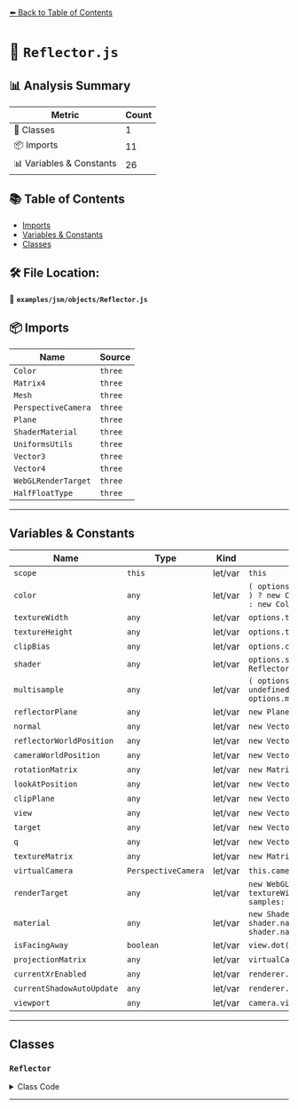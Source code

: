 [⬅️ Back to Table of Contents](../../../index.md)

# 📄 `Reflector.js`

## 📊 Analysis Summary

| Metric | Count |
|--------|-------|
| 🧱 Classes | 1 |
| 📦 Imports | 11 |
| 📊 Variables & Constants | 26 |

## 📚 Table of Contents

- [Imports](#imports)
- [Variables & Constants](#variables-constants)
- [Classes](#classes)

## 🛠️ File Location:
📂 **`examples/jsm/objects/Reflector.js`**

## 📦 Imports

| Name | Source |
|------|--------|
| `Color` | `three` |
| `Matrix4` | `three` |
| `Mesh` | `three` |
| `PerspectiveCamera` | `three` |
| `Plane` | `three` |
| `ShaderMaterial` | `three` |
| `UniformsUtils` | `three` |
| `Vector3` | `three` |
| `Vector4` | `three` |
| `WebGLRenderTarget` | `three` |
| `HalfFloatType` | `three` |


---

## Variables & Constants

| Name | Type | Kind | Value | Exported |
|------|------|------|-------|----------|
| `scope` | `this` | let/var | `this` | ✗ |
| `color` | `any` | let/var | `( options.color !== undefined ) ? new Color( options.color ) : new Color( 0x7...` | ✗ |
| `textureWidth` | `any` | let/var | `options.textureWidth \|\| 512` | ✗ |
| `textureHeight` | `any` | let/var | `options.textureHeight \|\| 512` | ✗ |
| `clipBias` | `any` | let/var | `options.clipBias \|\| 0` | ✗ |
| `shader` | `any` | let/var | `options.shader \|\| Reflector.ReflectorShader` | ✗ |
| `multisample` | `any` | let/var | `( options.multisample !== undefined ) ? options.multisample : 4` | ✗ |
| `reflectorPlane` | `any` | let/var | `new Plane()` | ✗ |
| `normal` | `any` | let/var | `new Vector3()` | ✗ |
| `reflectorWorldPosition` | `any` | let/var | `new Vector3()` | ✗ |
| `cameraWorldPosition` | `any` | let/var | `new Vector3()` | ✗ |
| `rotationMatrix` | `any` | let/var | `new Matrix4()` | ✗ |
| `lookAtPosition` | `any` | let/var | `new Vector3( 0, 0, - 1 )` | ✗ |
| `clipPlane` | `any` | let/var | `new Vector4()` | ✗ |
| `view` | `any` | let/var | `new Vector3()` | ✗ |
| `target` | `any` | let/var | `new Vector3()` | ✗ |
| `q` | `any` | let/var | `new Vector4()` | ✗ |
| `textureMatrix` | `any` | let/var | `new Matrix4()` | ✗ |
| `virtualCamera` | `PerspectiveCamera` | let/var | `this.camera` | ✗ |
| `renderTarget` | `any` | let/var | `new WebGLRenderTarget( textureWidth, textureHeight, { samples: multisample, t...` | ✗ |
| `material` | `any` | let/var | `new ShaderMaterial( { name: ( shader.name !== undefined ) ? shader.name : 'un...` | ✗ |
| `isFacingAway` | `boolean` | let/var | `view.dot( normal ) > 0` | ✗ |
| `projectionMatrix` | `any` | let/var | `virtualCamera.projectionMatrix` | ✗ |
| `currentXrEnabled` | `any` | let/var | `renderer.xr.enabled` | ✗ |
| `currentShadowAutoUpdate` | `any` | let/var | `renderer.shadowMap.autoUpdate` | ✗ |
| `viewport` | `any` | let/var | `camera.viewport` | ✗ |


---

## Classes

### `Reflector`

<details><summary>Class Code</summary>

```ts
class Reflector extends Mesh {

	/**
	 * Constructs a new reflector.
	 *
	 * @param {BufferGeometry} geometry - The reflector's geometry.
	 * @param {Reflector~Options} [options] - The configuration options.
	 */
	constructor( geometry, options = {} ) {

		super( geometry );

		/**
		 * This flag can be used for type testing.
		 *
		 * @type {boolean}
		 * @readonly
		 * @default true
		 */
		this.isReflector = true;

		this.type = 'Reflector';

		/**
		 * Whether to force an update, no matter if the reflector
		 * is in view or not.
		 *
		 * @type {boolean}
		 * @default false
		 */
		this.forceUpdate = false;

		/**
		 * The reflector's virtual camera. This is used to render
		 * the scene from the mirror's point of view.
		 *
		 * @type {PerspectiveCamera}
		 */
		this.camera = new PerspectiveCamera();

		const scope = this;

		const color = ( options.color !== undefined ) ? new Color( options.color ) : new Color( 0x7F7F7F );
		const textureWidth = options.textureWidth || 512;
		const textureHeight = options.textureHeight || 512;
		const clipBias = options.clipBias || 0;
		const shader = options.shader || Reflector.ReflectorShader;
		const multisample = ( options.multisample !== undefined ) ? options.multisample : 4;

		//

		const reflectorPlane = new Plane();
		const normal = new Vector3();
		const reflectorWorldPosition = new Vector3();
		const cameraWorldPosition = new Vector3();
		const rotationMatrix = new Matrix4();
		const lookAtPosition = new Vector3( 0, 0, - 1 );
		const clipPlane = new Vector4();

		const view = new Vector3();
		const target = new Vector3();
		const q = new Vector4();

		const textureMatrix = new Matrix4();
		const virtualCamera = this.camera;

		const renderTarget = new WebGLRenderTarget( textureWidth, textureHeight, { samples: multisample, type: HalfFloatType } );

		const material = new ShaderMaterial( {
			name: ( shader.name !== undefined ) ? shader.name : 'unspecified',
			uniforms: UniformsUtils.clone( shader.uniforms ),
			fragmentShader: shader.fragmentShader,
			vertexShader: shader.vertexShader
		} );

		material.uniforms[ 'tDiffuse' ].value = renderTarget.texture;
		material.uniforms[ 'color' ].value = color;
		material.uniforms[ 'textureMatrix' ].value = textureMatrix;

		this.material = material;

		this.onBeforeRender = function ( renderer, scene, camera ) {

			reflectorWorldPosition.setFromMatrixPosition( scope.matrixWorld );
			cameraWorldPosition.setFromMatrixPosition( camera.matrixWorld );

			rotationMatrix.extractRotation( scope.matrixWorld );

			normal.set( 0, 0, 1 );
			normal.applyMatrix4( rotationMatrix );

			view.subVectors( reflectorWorldPosition, cameraWorldPosition );

			// Avoid rendering when reflector is facing away unless forcing an update
			const isFacingAway = view.dot( normal ) > 0;

			if ( isFacingAway === true && this.forceUpdate === false ) return;

			view.reflect( normal ).negate();
			view.add( reflectorWorldPosition );

			rotationMatrix.extractRotation( camera.matrixWorld );

			lookAtPosition.set( 0, 0, - 1 );
			lookAtPosition.applyMatrix4( rotationMatrix );
			lookAtPosition.add( cameraWorldPosition );

			target.subVectors( reflectorWorldPosition, lookAtPosition );
			target.reflect( normal ).negate();
			target.add( reflectorWorldPosition );

			virtualCamera.position.copy( view );
			virtualCamera.up.set( 0, 1, 0 );
			virtualCamera.up.applyMatrix4( rotationMatrix );
			virtualCamera.up.reflect( normal );
			virtualCamera.lookAt( target );

			virtualCamera.far = camera.far; // Used in WebGLBackground

			virtualCamera.updateMatrixWorld();
			virtualCamera.projectionMatrix.copy( camera.projectionMatrix );

			// Update the texture matrix
			textureMatrix.set(
				0.5, 0.0, 0.0, 0.5,
				0.0, 0.5, 0.0, 0.5,
				0.0, 0.0, 0.5, 0.5,
				0.0, 0.0, 0.0, 1.0
			);
			textureMatrix.multiply( virtualCamera.projectionMatrix );
			textureMatrix.multiply( virtualCamera.matrixWorldInverse );
			textureMatrix.multiply( scope.matrixWorld );

			// Now update projection matrix with new clip plane, implementing code from: http://www.terathon.com/code/oblique.html
			// Paper explaining this technique: http://www.terathon.com/lengyel/Lengyel-Oblique.pdf
			reflectorPlane.setFromNormalAndCoplanarPoint( normal, reflectorWorldPosition );
			reflectorPlane.applyMatrix4( virtualCamera.matrixWorldInverse );

			clipPlane.set( reflectorPlane.normal.x, reflectorPlane.normal.y, reflectorPlane.normal.z, reflectorPlane.constant );

			const projectionMatrix = virtualCamera.projectionMatrix;

			q.x = ( Math.sign( clipPlane.x ) + projectionMatrix.elements[ 8 ] ) / projectionMatrix.elements[ 0 ];
			q.y = ( Math.sign( clipPlane.y ) + projectionMatrix.elements[ 9 ] ) / projectionMatrix.elements[ 5 ];
			q.z = - 1.0;
			q.w = ( 1.0 + projectionMatrix.elements[ 10 ] ) / projectionMatrix.elements[ 14 ];

			// Calculate the scaled plane vector
			clipPlane.multiplyScalar( 2.0 / clipPlane.dot( q ) );

			// Replacing the third row of the projection matrix
			projectionMatrix.elements[ 2 ] = clipPlane.x;
			projectionMatrix.elements[ 6 ] = clipPlane.y;
			projectionMatrix.elements[ 10 ] = clipPlane.z + 1.0 - clipBias;
			projectionMatrix.elements[ 14 ] = clipPlane.w;

			// Render
			scope.visible = false;

			const currentRenderTarget = renderer.getRenderTarget();

			const currentXrEnabled = renderer.xr.enabled;
			const currentShadowAutoUpdate = renderer.shadowMap.autoUpdate;

			renderer.xr.enabled = false; // Avoid camera modification
			renderer.shadowMap.autoUpdate = false; // Avoid re-computing shadows

			renderer.setRenderTarget( renderTarget );

			renderer.state.buffers.depth.setMask( true ); // make sure the depth buffer is writable so it can be properly cleared, see #18897

			if ( renderer.autoClear === false ) renderer.clear();
			renderer.render( scene, virtualCamera );

			renderer.xr.enabled = currentXrEnabled;
			renderer.shadowMap.autoUpdate = currentShadowAutoUpdate;

			renderer.setRenderTarget( currentRenderTarget );

			// Restore viewport

			const viewport = camera.viewport;

			if ( viewport !== undefined ) {

				renderer.state.viewport( viewport );

			}

			scope.visible = true;
			this.forceUpdate = false;

		};

		/**
		 * Returns the reflector's internal render target.
		 *
		 * @return {WebGLRenderTarget} The internal render target
		 */
		this.getRenderTarget = function () {

			return renderTarget;

		};

		/**
		 * Frees the GPU-related resources allocated by this instance. Call this
		 * method whenever this instance is no longer used in your app.
		 */
		this.dispose = function () {

			renderTarget.dispose();
			scope.material.dispose();

		};

	}

}
```
</details>


---
